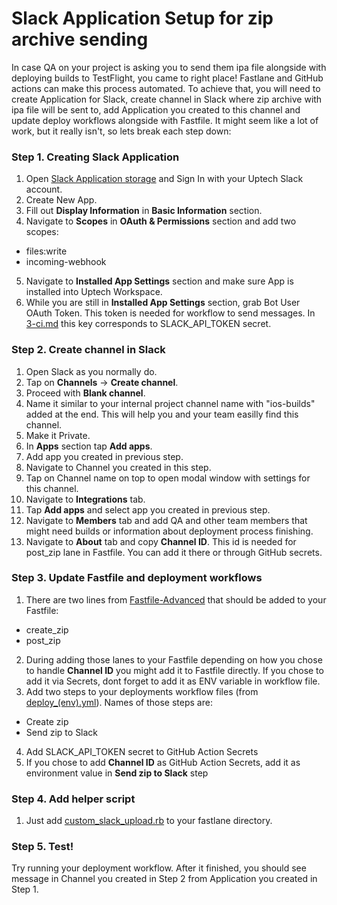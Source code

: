 # Slack Application Setup for zip archive sending

In case QA on your project is asking you to send them ipa file alongside with deploying builds to TestFlight, you came to right place! Fastlane and GitHub actions can make this process automated. To achieve that, you will need to create Application for Slack, create channel in Slack where zip archive with ipa file will be sent to, add Application you created to this channel and update deploy workflows alongside with Fastfile. It might seem like a lot of work, but it really isn't, so lets break each step down:

### Step 1. Creating Slack Application

1. Open [Slack Application storage](https://api.slack.com/apps) and Sign In with your Uptech Slack account.
2. Create New App.
3. Fill out **Display Information** in **Basic Information** section.
4. Navigate to **Scopes** in **OAuth & Permissions** section and add two scopes:
* files:write
* incoming-webhook
5. Navigate to **Installed App Settings** section and make sure App is installed into Uptech Workspace.
6. While you are still in **Installed App Settings** section, grab Bot User OAuth Token. This token is needed for workflow to send messages. In [3-ci.md](/3-ci.md) this key corresponds to  SLACK_API_TOKEN secret.

### Step 2. Create channel in Slack

1. Open Slack as you normally do.
2. Tap on **Channels** -> **Create channel**.
3. Proceed with **Blank channel**.
4. Name it similar to your internal project channel name with "ios-builds" added at the end. This will help you and your team easilly find this channel.
5. Make it Private.
6. In **Apps** section tap **Add apps**.
7. Add app you created in previous step.
8. Navigate to Channel you created in this step.
9. Tap on Channel name on top to open modal window with settings for this channel.
10. Navigate to **Integrations** tab.
11. Tap **Add apps** and select app you created in previous step.
12. Navigate to **Members** tab and add QA and other team members that might need builds or information about deployment process finishing.
13. Navigate to **About** tab and copy **Channel ID**. This id is needed for post_zip lane in Fastfile. You can add it there or through GitHub secrets.

### Step 3. Update Fastfile and deployment workflows

1. There are two lines from [Fastfile-Advanced](/resources/Fastfile-Advanced) that should be added to your Fastfile:
* create_zip
* post_zip
2. During adding those lanes to your Fastfile depending on how you chose to handle **Channel ID** you might add it to Fastfile directly. If you chose to add it via Secrets, dont forget to add it as ENV variable in workflow file.
3. Add two steps to your deployments workflow files (from [deploy_(env).yml](/resources/deploy_(env).yml)). Names of those steps are:
* Create zip
* Send zip to Slack
4. Add SLACK_API_TOKEN secret to GitHub Action Secrets
5. If you chose to add **Channel ID** as GitHub Action Secrets, add it as environment value in **Send zip to Slack** step

### Step 4. Add helper script
1. Just add [custom_slack_upload.rb](/resources/custom_slack_upload.rb) to your fastlane directory. 

### Step 5. Test!

Try running your deployment workflow. After it finished, you should see message in Channel you created in Step 2 from Application you created in Step 1.
